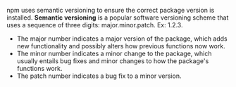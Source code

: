 npm uses semantic versioning to ensure the correct package version is installed. **Semantic versioning** is a popular software versioning scheme that uses a sequence of three digits: major.minor.patch. Ex: 1.2.3.
- The major number indicates a major version of the package, which adds new functionality and possibly alters how previous functions now work.
- The minor number indicates a minor change to the package, which usually entails bug fixes and minor changes to how the package's functions work.
- The patch number indicates a bug fix to a minor version.
